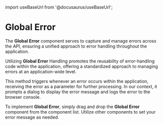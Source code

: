 import useBaseUrl from '@docusaurus/useBaseUrl';

# Global Error

The **Global Error** component serves to capture and manage errors across the API, ensuring a unified approach to error handling throughout the application.

Utilizing **Global Error** Handling promotes the reusability of error-handling code within the application, offering a standardized approach to managing errors at an application-wide level.

This method triggers whenever an error occurs within the application, receiving the error as a parameter for further processing. In our context, it prompts a dialog to display the error message and logs the error to the browser console.

To implement **Global Error**, simply drag and drop the **Global Error** component from the component list. Utilize other components to set your error message as needed.



